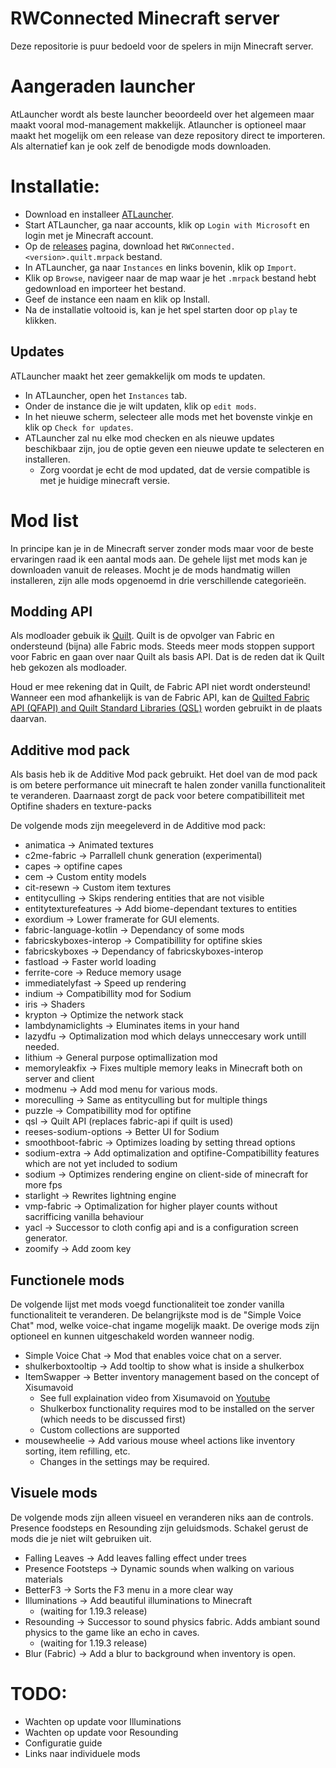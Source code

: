 # RWConnected Minecraft server
Deze repositorie is puur bedoeld voor de spelers in mijn Minecraft server.

# Aangeraden launcher
AtLauncher wordt als beste launcher beoordeeld over het algemeen maar maakt vooral mod-management makkelijk.
Atlauncher is optioneel maar maakt het mogelijk om een release van deze repository direct te importeren.
Als alternatief kan je ook zelf de benodigde mods downloaden.

# Installatie:
- Download en installeer [ATLauncher](https://atlauncher.com/downloads).
- Start ATLauncher, ga naar accounts, klik op `Login with Microsoft` en login met je Minecraft account.
- Op de [releases](https://github.com/rickiewars/RWConnected-Minecraft/releases) pagina, download het `RWConnected.<version>.quilt.mrpack` bestand.
- In ATLauncher, ga naar `Instances` en links bovenin, klik op `Import`.
- Klik op `Browse`, navigeer naar de map waar je het `.mrpack` bestand hebt gedownload en importeer het bestand.
- Geef de instance een naam en klik op Install.
- Na de installatie voltooid is, kan je het spel starten door op `play` te klikken.

## Updates
ATLauncher maakt het zeer gemakkelijk om mods te updaten.
- In ATLauncher, open het `Instances` tab.
- Onder de instance die je wilt updaten, klik op `edit mods`.
- In het nieuwe scherm, selecteer alle mods met het bovenste vinkje en klik op `Check for updates`.
- ATLauncher zal nu elke mod checken en als nieuwe updates beschikbaar zijn, jou de optie geven een nieuwe update te selecteren en installeren.
  - Zorg voordat je echt de mod updated, dat de versie compatible is met je huidige minecraft versie.

# Mod list
In principe kan je in de Minecraft server zonder mods maar voor de beste ervaringen raad ik een aantal mods aan.
De gehele lijst met mods kan je downloaden vanuit de releases.
Mocht je de mods handmatig willen installeren, zijn alle mods opgenoemd in drie verschillende categorieën.

## Modding API
Als modloader gebuik ik [Quilt](https://quiltmc.org/en/).
Quilt is de opvolger van Fabric en ondersteund (bijna) alle Fabric mods.
Steeds meer mods stoppen support voor Fabric en gaan over naar Quilt als basis API.
Dat is de reden dat ik Quilt heb gekozen als modloader.

Houd er mee rekening dat in Quilt, de Fabric API niet wordt ondersteund!
Wanneer een mod afhankelijk is van de Fabric API, kan de [Quilted Fabric API (QFAPI) and Quilt Standard Libraries (QSL)](https://modrinth.com/mod/qsl) worden gebruikt in de plaats daarvan.

## Additive mod pack
Als basis heb ik de Additive Mod pack gebruikt.
Het doel van de mod pack is om betere performance uit minecraft te halen zonder vanilla functionaliteit te veranderen.
Daarnaast zorgt de pack voor betere compatibilliteit met Optifine shaders en texture-packs

De volgende mods zijn meegeleverd in de Additive mod pack:
- animatica -> Animated textures
- c2me-fabric -> Parrallell chunk generation (experimental)
- capes -> optifine capes
- cem -> Custom entity models
- cit-resewn -> Custom item textures
- entityculling -> Skips rendering entities that are not visible
- entitytexturefeatures -> Add biome-dependant textures to entities
- exordium -> Lower framerate for GUI elements.
- fabric-language-kotlin -> Dependancy of some mods
- fabricskyboxes-interop -> Compatibillity for optifine skies
- fabricskyboxes -> Dependancy of fabricskyboxes-interop
- fastload -> Faster world loading
- ferrite-core -> Reduce memory usage
- immediatelyfast -> Speed up rendering
- indium -> Compatibillity mod for Sodium
- iris -> Shaders
- krypton -> Optimize the network stack
- lambdynamiclights -> Eluminates items in your hand
- lazydfu -> Optimalization mod which delays unneccesary work untill needed.
- lithium -> General purpose optimallization mod
- memoryleakfix -> Fixes multiple memory leaks in Minecraft both on server and client
- modmenu -> Add mod menu for various mods.
- moreculling -> Same as entityculling but for multiple things
- puzzle -> Compatibillity mod for optifine
- qsl -> Quilt API (replaces fabric-api if quilt is used)
- reeses-sodium-options -> Better UI for Sodium
- smoothboot-fabric -> Optimizes loading by setting thread options
- sodium-extra -> Add optimalization and optifine-Compatibillity features which are not yet included to sodium
- sodium -> Optimizes rendering engine on client-side of minecraft for more fps
- starlight -> Rewrites lightning engine
- vmp-fabric -> Optimalization for higher player counts without sacrifficing vanilla behaviour
- yacl -> Successor to cloth config api and is a configuration screen generator. 
- zoomify -> Add zoom key

## Functionele mods
De volgende lijst met mods voegd functionaliteit toe zonder vanilla functionaliteit te veranderen.
De belangrijkste mod is de "Simple Voice Chat" mod, welke voice-chat ingame mogelijk maakt.
De overige mods zijn optioneel en kunnen uitgeschakeld worden wanneer nodig.

- Simple Voice Chat -> Mod that enables voice chat on a server.
- shulkerboxtooltip -> Add tooltip to show what is inside a shulkerbox
- ItemSwapper -> Better inventory management based on the concept of Xisumavoid
  - See full explaination video from Xisumavoid on [Youtube](https://www.youtube.com/watch?v=hTuWMqj5RFE)
  - Shulkerbox functionality requires mod to be installed on the server (which needs to be discussed first)
  - Custom collections are supported
- mousewheelie -> Add various mouse wheel actions like inventory sorting, item refilling, etc.
  - Changes in the settings may be required.

## Visuele mods
De volgende mods zijn alleen visueel en veranderen niks aan de controls.
Presence foodsteps en Resounding zijn geluidsmods.
Schakel gerust de mods die je niet wilt gebruiken uit.

- Falling Leaves -> Add leaves falling effect under trees
- Presence Footsteps -> Dynamic sounds when walking on various materials
- BetterF3 -> Sorts the F3 menu in a more clear way
- Illuminations -> Add beautiful illuminations to Minecraft 
  - (waiting for 1.19.3 release)
- Resounding -> Successor to sound physics fabric. Adds ambiant sound physics to the game like an echo in caves.
  - (waiting for 1.19.3 release)
- Blur (Fabric) -> Add a blur to background when inventory is open.

# TODO:
- Wachten op update voor Illuminations
- Wachten op update voor Resounding
- Configuratie guide
- Links naar individuele mods
